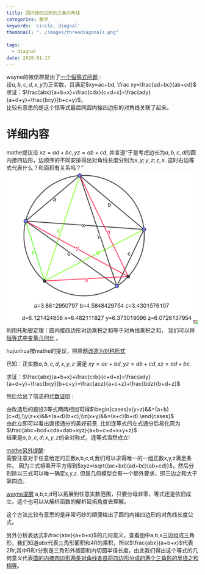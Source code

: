 ```yaml
---
title: 圆内接四边形的三条对角线
categories: 数学
keywords: 'circle, diagnal'
thumbnail: "../images/threediagonals.png"

tags:
  - diagnal
date: 2020-01-17
---
```


wayne的微信群提出了[一个恒等式问题](https://bbs.emath.ac.cn/thread-16974-1-1.html) :  
设$a,b,c,d,x,y$为正实数，且满足$xy=ac+bd, \frac xy=\frac{ad+bc}{ab+cd}$  
求证：$\frac{abx}{a+b+x}+\frac{cdx}{c+d+x}=\frac{ady}{a+d+y}+\frac{bcy}{b+c+y}$。  
比较有意思的是这个恒等式最后同圆内接四边形的对角线关联了起来。

# 详细内容

mathe提议设 $xz=ad+bc, yz=ab+cd$, 并言道“于是考虑边长为$a,b,c,d$的圆内接四边形，边顺序的不同安排得出对角线长度分别为$x,y;y,z;z,x$. 这时右边等式代表什么？和面积有关系吗？”
![threediagonals](../images/threediagonals.png)  
利用托勒密定理：圆内接四边形对边乘积之和等于对角线乘积之和， 我们可以将[恒等式中变量几何化](https://bbs.emath.ac.cn/forum.php?mod=redirect&goto=findpost&ptid=16974&pid=81547&fromuid=20) 。  

hujunhua按mathe的提议，把原题[改造为对称形式](https://bbs.emath.ac.cn/forum.php?mod=redirect&goto=findpost&ptid=16974&pid=81544&fromuid=20)  

已知：正实数$a,b,c,d,x,y,z$  满足 $xy=ac+bd,yz=ab+cd, xz=ad+bc$. 

求证：$\frac{abx}{a+b+x}+\frac{cdx}{c+d+x}=\frac{ady}{a+d+y}+\frac{bcy}{b+c+y}=\frac{acz}{a+c+z}+\frac{bdz}{b+d+z}$

然后给出了简洁的[代数证明](https://bbs.emath.ac.cn/forum.php?mod=redirect&goto=findpost&ptid=16974&pid=81545&fromuid=20) :  

由改造后的题设3等式两两相加可得$\begin{cases}x(y+z)&&=(a+b)(c+d),\\y(z+x)&&=(a+d)(b+c),\\z(x+y)&&=(a+c)(b+d).\end{cases}$  
由此立即可以看出直接通分的美好前景, 比如连等式的左式通分后易化简为  
$\frac{abc+bcd+cda+dab+xyz}{a+b+c+d+x+y+z}$  
结果是$a,b,c,d;x,y,z$的全对称式，连等式当然成立!

[mathe另外提醒](https://bbs.emath.ac.cn/forum.php?mod=redirect&goto=findpost&ptid=16974&pid=81549&fromuid=20):  
需要注意对于任意给定的正数a,b,c,d,我们可以求得唯一的一组正数x,y,z满足条件。
因为三式相乘开平方得到$xyz=\sqrt{(ac+bd)(ad+bc)(ab+cd)}$，然后分别除以三式可以唯一确定x,y,z.
但是几何模型会有一个额外要求，即三边之和大于第四边。

[wayne提醒](https://bbs.emath.ac.cn/forum.php?mod=redirect&goto=findpost&ptid=16974&pid=81568&fromuid=20) a,b,c,d可以拓展到任意实数范围，只要分母非零，等式还是依旧成立。这个也可以从解析函数的解析延拓角度去理解。

这个方法比较有意思的是非常巧妙的顺便给出了圆的内接四边形的对角线长度公式。

另外分析表达式$\frac{abx}{a+b+x}$的几何意义，查看图中a,b,x三边组成三角形，我们知道$abx$代表三角形面积和4R的乘积，所以$\frac{abx}{a+b+x}$代表2Rr,其中R和r分别是三角形外接圆和内切圆半径长度，由此我们得出这个等式的几何意义代表[圆的内接四边形两条对角线各自将四边形分成的两个三角形的半径之和相等](https://zhidao.baidu.com/question/179520048.html)。
